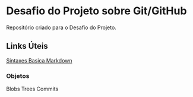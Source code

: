 # Desafio do Projeto sobre Git/GitHub
Repositório criado para o Desafio do Projeto.

## Links Úteis
[Sintaxes Basica Markdown](https://www.markdownguide.org/basic-syntax/)

### Objetos
Blobs
Trees
Commits


